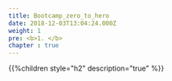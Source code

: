 ```yaml
---
title: Bootcamp_zero_to_hero
date: 2018-12-03T13:04:24.000Z
weight: 1
pre: <b>1. </b>
chapter : true
---
```



{{%children style="h2" description="true" %}}
